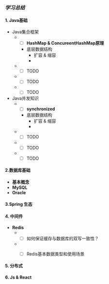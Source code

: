 ### ***学习总结***

#### 1. Java基础

* Java集合框架
  - - [ ] **HashMap & ConcureentHashMap原理**
    * 底层数据结构
      * 扩容 & 缩容
      * 
  - - [ ] TODO
  - - [ ] TODO
  - - [ ] TODO
* Java并发知识
  - - [ ] **synchronized**
    * 底层数据结构
      * 扩容 & 缩容
      * 
  - - [ ] TODO
  - - [ ] TODO
  - - [ ] TODO
#### 2.数据库基础
* **基本概念**
* **MySQL**
* **Oracle**


#### 3.Spring 生态

#### 4. 中间件
* **Redis**
  - - [ ] 如何保证缓存与数据库的双写一致性？
  - - [ ] Redis基本数据类型和使用场景


#### 5. 分布式

#### 6. Js & React





